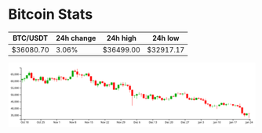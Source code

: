 # Bitcoin Stats

BTC/USDT|24h change|24h high|24h low|
|---|---|---|---|
|$36080.70|3.06%|$36499.00|$32917.17|

<img src="./chart.svg">
